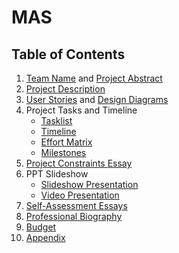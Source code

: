 # MAS
## Table of Contents

1. [Team Name](./Assignments/ProjectDescription.md#team-mas) and [Project Abstract](Assignments/ProjectDescription.md#project-abstract)
2. [Project Description](./Assignments/ProjectDescription.md)
3. [User Stories](./Assignments/UserStories.md) and [Design Diagrams](./Assignments/DesignDiagrams.png)
4. Project Tasks and Timeline
   - [Tasklist](./Assignments/Tasklist.md)
   - [Timeline](./Assignments/Timeline.md)
   - [Effort Matrix](./Assignments/EffortMatrix.md)
   - [Milestones](./Assignments/Milestones.md)
5. [Project Constraints Essay](./Assignments/ConstraintEssay.md)
6. PPT Slideshow
   - [Slideshow Presentation](https://docs.google.com/presentation/d/1ZBldV09KKXtZKmlrtVlD1dJ7swgTL1zr52As7RX5550/edit?usp=sharing)
   - [Video Presentation](https://drive.google.com/file/d/1ao9joiJdQgOrXal4c2PzPt5Cv5UFnB42/view?usp=sharing)
7. [Self-Assessment Essays](...)
8. [Professional Biography](./Assignments/MichaelStephensBio.md)
9. [Budget](...)
10. [Appendix](...)
